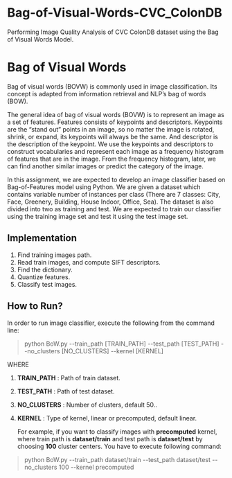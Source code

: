 # Bag-of-Visual-Words-CVC_ColonDB
Performing Image Quality Analysis of CVC ColonDB dataset using the Bag of Visual Words Model.

# Bag of Visual Words
Bag of visual words (BOVW) is commonly used in image classification. Its concept is adapted from information retrieval and NLP’s bag of words (BOW).

The general idea of bag of visual words (BOVW) is to represent an image as a set of features. Features consists of keypoints and descriptors. Keypoints are the “stand out” points in an image, so no matter the image is rotated, shrink, or expand, its keypoints will always be the same. And descriptor is the description of the keypoint. We use the keypoints and descriptors to construct vocabularies and represent each image as a frequency histogram of features that are in the image. From the frequency histogram, later, we can find another similar images or predict the category of the image.

In this assignment, we are expected to develop an image classifier based on Bag-of-Features model using Python. We are given a dataset which contains variable number of instances per class (There are 7 classes: City, Face, Greenery, Building, House Indoor, Office, Sea). The dataset is also divided into two as training and test. We are expected to train our classifier using the training image set and test it using the test image set.

## Implementation
1. Find training images path.
2. Read train images, and compute SIFT descriptors.
3. Find the dictionary.
4. Quantize features.
5. Classify test images.

## How to Run?

In order to run image classifier, execute the following from the command line:

>python BoW.py --train\_path [TRAIN\_PATH] --test\_path [TEST\_PATH] --no\_clusters [NO\_CLUSTERS] --kernel [KERNEL] 
    

WHERE
1. **TRAIN\_PATH** : Path of train dataset.
2. **TEST\_PATH** : Path of test dataset.
3. **NO\_CLUSTERS** : Number of clusters, default 50..
3. **KERNEL** : Type of kernel, linear or precomputed, default linear.
    
    For example, if you want to classify images with **precomputed** kernel, where train path is **dataset/train** and test path is **dataset/test** by choosing **100** cluster centers. You have to execute following command:

>python BoW.py --train\_path dataset/train --test\_path dataset/test --no\_clusters 100 --kernel precomputed
